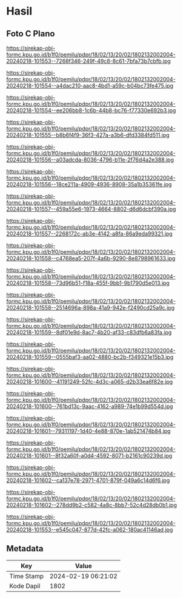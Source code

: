 # Hasil

## Foto C Plano

https://sirekap-obj-formc.kpu.go.id/b1f0/pemilu/pdpr/18/02/13/20/02/1802132002004-20240218-101553--7268f346-249f-49c8-8c61-7bfa73b7cbfb.jpg

https://sirekap-obj-formc.kpu.go.id/b1f0/pemilu/pdpr/18/02/13/20/02/1802132002004-20240218-101554--a4dac210-aac8-4bd1-a59c-b04bc73fe475.jpg

https://sirekap-obj-formc.kpu.go.id/b1f0/pemilu/pdpr/18/02/13/20/02/1802132002004-20240218-101554--ee206bb8-1c6b-44b8-bc76-f77330e692b3.jpg

https://sirekap-obj-formc.kpu.go.id/b1f0/pemilu/pdpr/18/02/13/20/02/1802132002004-20240218-101555--b8b6f4f9-36f3-427a-a3b6-dfd3384fd511.jpg

https://sirekap-obj-formc.kpu.go.id/b1f0/pemilu/pdpr/18/02/13/20/02/1802132002004-20240218-101556--a03adcda-8036-4796-b11e-2f76d4a2e388.jpg

https://sirekap-obj-formc.kpu.go.id/b1f0/pemilu/pdpr/18/02/13/20/02/1802132002004-20240218-101556--18ce211a-4909-4936-8908-35a1b35361fe.jpg

https://sirekap-obj-formc.kpu.go.id/b1f0/pemilu/pdpr/18/02/13/20/02/1802132002004-20240218-101557--459a55e6-1973-4664-8802-d6d6dcbf390a.jpg

https://sirekap-obj-formc.kpu.go.id/b1f0/pemilu/pdpr/18/02/13/20/02/1802132002004-20240218-101557--2268172c-ab3e-4142-a8fa-86a9eda99321.jpg

https://sirekap-obj-formc.kpu.go.id/b1f0/pemilu/pdpr/18/02/13/20/02/1802132002004-20240218-101558--c4768ea5-207f-4a6b-9290-8e8798961633.jpg

https://sirekap-obj-formc.kpu.go.id/b1f0/pemilu/pdpr/18/02/13/20/02/1802132002004-20240218-101558--73d96b51-f18a-455f-9bb1-9b1790d5e013.jpg

https://sirekap-obj-formc.kpu.go.id/b1f0/pemilu/pdpr/18/02/13/20/02/1802132002004-20240218-101558--2514696a-898a-41a9-942e-f2490cd25a9c.jpg

https://sirekap-obj-formc.kpu.go.id/b1f0/pemilu/pdpr/18/02/13/20/02/1802132002004-20240218-101559--8df01e9d-8ac7-4b20-af33-c83dfb6a83fa.jpg

https://sirekap-obj-formc.kpu.go.id/b1f0/pemilu/pdpr/18/02/13/20/02/1802132002004-20240218-101559--0555baf3-aa02-4880-bc2b-f349321e15b3.jpg

https://sirekap-obj-formc.kpu.go.id/b1f0/pemilu/pdpr/18/02/13/20/02/1802132002004-20240218-101600--41191249-52fc-4d3c-a065-d2b33ea6f82e.jpg

https://sirekap-obj-formc.kpu.go.id/b1f0/pemilu/pdpr/18/02/13/20/02/1802132002004-20240218-101600--761bd13c-9aac-4162-a989-74e1b99d554d.jpg

https://sirekap-obj-formc.kpu.go.id/b1f0/pemilu/pdpr/18/02/13/20/02/1802132002004-20240218-101601--79311197-1d40-4e88-870e-1ab521474b84.jpg

https://sirekap-obj-formc.kpu.go.id/b1f0/pemilu/pdpr/18/02/13/20/02/1802132002004-20240218-101601--8f32a60f-a0d4-4592-8071-b2161c90239d.jpg

https://sirekap-obj-formc.kpu.go.id/b1f0/pemilu/pdpr/18/02/13/20/02/1802132002004-20240218-101602--ca137e78-2971-4701-879f-049a6c14d6f6.jpg

https://sirekap-obj-formc.kpu.go.id/b1f0/pemilu/pdpr/18/02/13/20/02/1802132002004-20240218-101602--278dd9b2-c582-4a8c-8bb7-52c4d28db0b1.jpg

https://sirekap-obj-formc.kpu.go.id/b1f0/pemilu/pdpr/18/02/13/20/02/1802132002004-20240218-101553--e545c047-877d-42fc-a062-180ac41146ad.jpg


## Metadata

| Key        | Value               |
| ---------- | ------------------- |
| Time Stamp | 2024-02-19 06:21:02 |
| Kode Dapil | 1802                |



